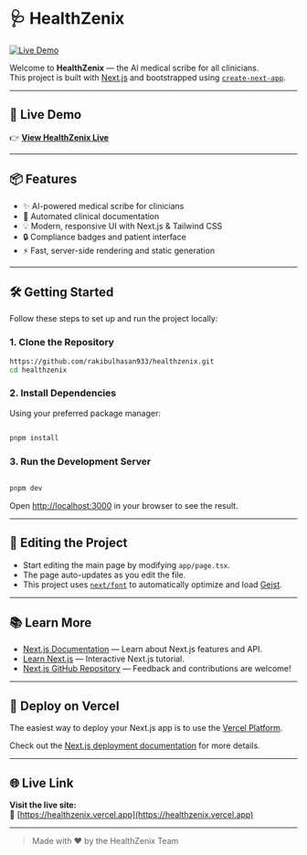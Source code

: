 # 🩺 HealthZenix

[![Live Demo](https://img.shields.io/badge/Live%20Demo-Visit%20Now-blue?style=for-the-badge&logo=vercel)](https://healthzenix.vercel.app)

Welcome to **HealthZenix** — the AI medical scribe for all clinicians.  
This project is built with [Next.js](https://nextjs.org) and bootstrapped using [`create-next-app`](https://nextjs.org/docs/app/api-reference/cli/create-next-app).

---

## 🚀 Live Demo

👉 **[View HealthZenix Live](https://healthzenix.vercel.app)**

---

## 📦 Features

- ✨ AI-powered medical scribe for clinicians
- 📝 Automated clinical documentation
- 💡 Modern, responsive UI with Next.js & Tailwind CSS
- 🔒 Compliance badges and patient interface
- ⚡ Fast, server-side rendering and static generation

---

## 🛠️ Getting Started

Follow these steps to set up and run the project locally:

### 1. Clone the Repository

```bash
https://github.com/rakibulhasan933/healthzenix.git
cd healthzenix
```

### 2. Install Dependencies

Using your preferred package manager:

```bash

pnpm install

```

### 3. Run the Development Server

```bash

pnpm dev

```

Open [http://localhost:3000](http://localhost:3000) in your browser to see the result.

---

## 📝 Editing the Project

- Start editing the main page by modifying `app/page.tsx`.
- The page auto-updates as you edit the file.
- This project uses [`next/font`](https://nextjs.org/docs/app/building-your-application/optimizing/fonts) to automatically optimize and load [Geist](https://vercel.com/font).

---

## 📚 Learn More

- [Next.js Documentation](https://nextjs.org/docs) — Learn about Next.js features and API.
- [Learn Next.js](https://nextjs.org/learn) — Interactive Next.js tutorial.
- [Next.js GitHub Repository](https://github.com/vercel/next.js) — Feedback and contributions are welcome!

---

## 🚀 Deploy on Vercel

The easiest way to deploy your Next.js app is to use the [Vercel Platform](https://vercel.com/new?utm_medium=default-template&filter=next.js&utm_source=create-next-app&utm_campaign=create-next-app-readme).

Check out the [Next.js deployment documentation](https://nextjs.org/docs/app/building-your-application/deploying) for more details.

---

## 🌐 Live Link

**Visit the live site:**  
🔗 [https://healthzenix.vercel.app](https://healthzenix.vercel.app)

---

> Made with ❤️ by the HealthZenix Team